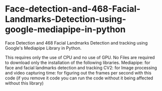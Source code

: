# Face-detection-and-468-Facial-Landmarks-Detection-using-google-mediapipe-in-python
Face Detection and 468 Facial Landmarks Detection and tracking using Google's Mediapipe Library in Python.

This requires only the use of CPU and no use of GPU.
No Files are required to download only the installation of the following libraries.
Mediapipe: for face and facial landmarks detection and tracking
CV2: for Image processing and video capturing
time: for figuring out the frames per second with this code (if you remove it code you can run the code without it being affected without this library)
